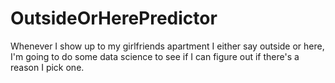 # OutsideOrHerePredictor
Whenever I show up to my girlfriends apartment I either say outside or here, I'm going to do some data science to see if I can figure out if there's a reason I pick one.
